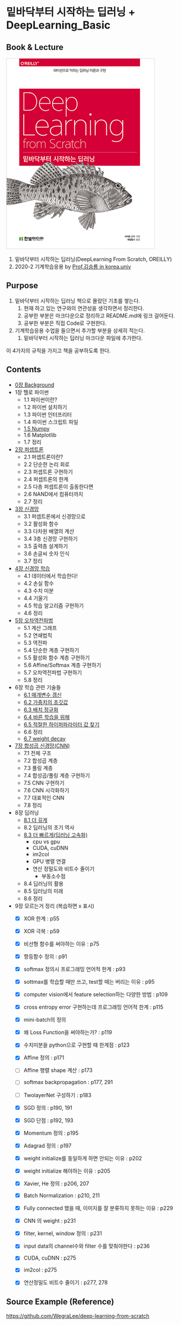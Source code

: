 # 밑바닥부터 시작하는 딥러닝 + DeepLearning_Basic

## Book & Lecture
![book](image/book.jpg)

1. 밑바닥부터 시작하는 딥러닝(DeepLearning From Scratch, OREILLY)
2. 2020-2 기계학습응용 by [Prof.김승룡 in korea.univ](https://www.youtube.com/playlist?list=PLCNc54m6eBRWz3tmkBPJAIdkSn6vFhtgR)

## Purpose

1. 밑바닥부터 시작하는 딥러닝 책으로 몰랐던 기초를 쌓는다.
    1. 현재 하고 있는 연구와의 연관성을 생각하면서 정리한다.
    2. 공부한 부분은 마크다운으로 정리하고 README.md에 링크 걸어둔다.
    3. 공부한 부분은 직접 Code로 구현한다.
2. 기계학습응용 수업을 들으면서 추가할 부분을 상세히 적는다.
   1. 밑바닥부터 시작하는 딥러닝 마크다운 파일에 추가한다.

이 4가지의 규칙을 가지고 책을 공부하도록 한다.

## Contents
- [0장 Background](note/00_Background.md)
- 1장 헬로 파이썬
    * 1.1 파이썬이란?
    * 1.2 파이썬 설치하기
    * 1.3 파이썬 인터프리터 
    * 1.4 파이썬 스크립트 파일 
    * [1.5 Numpy](note/01_6_numpy.md)
    * 1.6 Matplotlib
    * 1.7 정리 
- [2장 퍼셉트론](note/02_perceptron.md)
    * 2.1 퍼셉트론이란?
    * 2.2 단순한 논리 회로 
    * 2.3 퍼셉트론 구현하기 
    * 2.4 퍼셉트론의 한계 
    * 2.5 다층 퍼셉트론이 출동한다면
    * 2.6 NAND에서 컴퓨터까지 
    * 2.7 정리 
- [3장 신경망](note/03_neuralnetwork.md)
    * 3.1 퍼셉트론에서 신경망으로 
    * 3.2 활성화 함수 
    * 3.3 다차원 배열의 계산 
    * 3.4 3층 신경망 구현하기
    * 3.5 출력층 설계하기 
    * 3.6 손글씨 숫자 인식 
    * 3.7 정리 
- [4장 신경망 학습](note/04_NNtrain.md)
    * 4.1 데이터에서 학습한다!
    * 4.2 손실 함수 
    * 4.3 수치 미분 
    * 4.4 기울기 
    * 4.5 학습 알고리즘 구현하기 
    * 4.6 정리 
- [5장 오차역전파법](note/05_Backpropagation.md)
    * 5.1 계산 그래프
    * 5.2 연쇄법칙 
    * 5.3 역전파
    * 5.4 단순한 계층 구현하기 
    * 5.5 활성화 함수 계층 구현하기 
    * 5.6 Affine/Softmax 계층 구현하기 
    * 5.7 오차역전파법 구현하기 
    * 5.8 정리 
- 6장 학습 관련 기술들
    * [6.1 매개변수 갱신](note/06-1_Optimizer.md)
    * [6.2 가중치의 초깃값](note/06-2_Initialize.md)
    * [6.3 배치 정규화](note/06-3_Batch_normalization.md)
    * [6.4 바른 학습을 위해](note/06-3_Batch_normalization.md)
    * [6.5 적절한 하이퍼파라미터 값 찾기]((note/06-3_Batch_normalization.md))
    * 6.6 정리 
    * [6.7 weight decay](note/06-7_weight_decay.md)
- [7장 합성곱 신경망(CNN)](note/07_CNN.md)
    * 7.1 전체 구조 
    * 7.2 합성곱 계층 
    * 7.3 풀링 계층 
    * 7.4 합성곱/풀링 계층 구현하기 
    * 7.5 CNN 구현하기 
    * 7.6 CNN 시각화하기 
    * 7.7 대표적인 CNN 
    * 7.8 정리 
- 8장 딥러닝
    * [8.1 더 깊게](note/00_Background.md) 
    * 8.2 딥러닝의 초기 역사 
    * [8.3 더 빠르게(딥러닝 고속화)](note/08_DeepLearnig.md) 
      * cpu vs gpu
      * CUDA, cuDNN
      * im2col
      * GPU 병렬 연결
      * 연산 정밀도와 비트수 줄이기
        * 부동소수점
    * 8.4 딥러닝의 활용 
    * 8.5 딥러닝의 미래 
    * 8.6 정리 
- 9장 모르는거 정리 (복습하면 x 표시)
    - [x] XOR 한계 : p55
    - [x] XOR 극복 : p59
    - [x] 비선형 함수를 써야하는 이유 : p75
    - [x] 항등함수 정의 : p91
    - [x] softmax 정의시 프로그래밍 언어적 한계 : p93
    - [x] sottmax를 학습할 때만 쓰고, test할 때는 버리는 이유 : p95
    - [x] computer vision에서 feature selection하는 다양한 방법 : p109
    - [x] cross entropy error 구현하는데 프로그래밍 언어적 한계 : p115
    - [x] mini-batch의 정의
    - [x] 왜 Loss Function을 써야하는가? : p119
    - [x] 수치미분을 python으로 구현할 때 한계점 : p123
    - [x] Affine 정의 : p171
    - [ ] Affine 행렬 shape 계산 : p173
    - [ ] softmax backpropagation : p177, 291
    - [ ] TwolayerNet 구성하기 : p183
    - [x] SGD 정의 : p190, 191
    - [x] SGD 단점 : p192, 193
    - [x] Momentum 정의 : p195 
    - [x] Adagrad 정의 : p197
    - [x] weight initialize를 동일하게 하면 안되는 이유 : p202
    - [x] weight initialize 해야하는 이유 : p205
    - [x] Xavier, He 정의 : p206, 207
    - [x] Batch Normalization : p210, 211
    - [x] Fully connected 했을 때, 이미지를 잘 분류하지 못하는 이유 : p229
    - [x] CNN 의 weight : p231
    - [x] filter, kernel, window 정의 : p231
    - [x] input data의 channel수와 filter 수를 맞춰야한다 : p236
    - [x] CUDA, cuDNN : p275
    - [x] im2col : p275
    - [x] 연산정밀도 비트수 줄이기 : p277, 278


## Source Example (Reference)

https://github.com/WegraLee/deep-learning-from-scratch